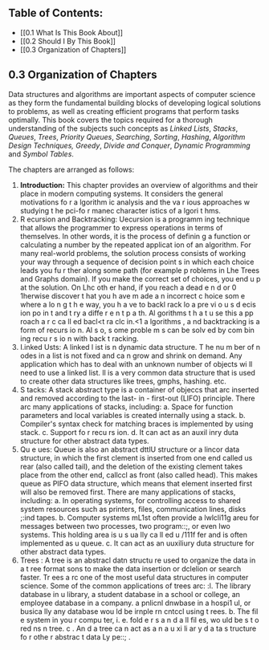 ## Table of Contents:

- [[0.1 What Is This Book About]]
- [[0.2 Should I By This Book]]
- [[0.3 Organization of Chapters]]

## 0.3 Organization of Chapters

Data structures and algorithms are important aspects of computer science as they form the fundamental building blocks of developing logical solutions to problems, as well as creating efficient programs that perform tasks optimally. This book covers the topics required for a thorough understanding of the subjects such concepts as *Linked Lists*, *Stacks*, *Queues*, *Trees*, *Priority Queues*, *Searching*, *Sorting*, *Hashing*, *Algorithm Design Techniques, Greedy*, *Divide and Conquer*, *Dynamic Programming* and *Symbol Tables*.

The chapters are arranged as follows:

1. **Introduction:** This chapter provides an overview of algorithms and their place in modern computing systems. It considers the general motivations fo r a lgorithm ic analysis and the va r ious approaches w 
studying t he pci-fo r manec character istics of a lgori t hms.
2. R ecursion and Backtracking: Uecursion is a programm ing technique that allows the programmer to express 
operations in terms of themselves. In other words, it is the process of definin g a function or calculating a 
number by the repeated applicat ion of an algorithm.
For many real-world problems, the solution process consists of working your way through a sequence of 
decision point s in which each choice leads you fu r ther along some path (for example p roblems in Lhe Trees 
and Graphs domain). If you make the correct set of choices, you end u p at the solution. On Lhc oth er hand, 
if you reach a dead e n d or 0 1herwise discover t hat you h ave m ade a n incorrect c hoice som e where a lo n g t h e 
way, you  h a ve to backl rack lo a  pre vi o u s d ecis ion po in t and t ry a  diffe r e n t p a th. Al gorithms  t h a t u se this 
a pp roach a r c ca ll ed bacl<t ra clc in.<1 a lgorithms , a nd backtracking is a form of recurs io n. Al s o, s ome proble m s 
can be solv ed by com bin ing recu r s io n with back t racking.
3. I.inked Usts: A linked l ist is n dynamic data structure. T he nu m ber of n odes in a list is not fixed and ca n 
grow and shrink on demand. Any application which has to deal with an unknown number of objects wi ll 
need to use a linked list. ll is a very common data structure that is used to create other data structures like 
trees, gmphs, hashing. etc.
4.    S tacks: A stack abstract type is a container of objeccs that arc inserted and removed according to the last- in - 
first-out (LIFO) principle. There arc many applications of stacks, including:
a.    Space for function parameters and local variables is created internally using a stack.
b.    Compiler's syntax check for matching braces is implemented by using stack.
c.    Support fo r recu rs ion.
d.    It can act as an auxil inry duta structure for other abstract data types.
5. Qu e ues: Queue is also an abstract dttlU structure or a lincor data structure, in which the first clement is 
inserted from one end called us rear (also called tail), and the deletion of the existing clement takes place 
from the other end, callccl as front (also called head). This makes queue as PIFO data structure, which 
means that element inserted first will also be removed first. There are many applications of stacks, 
including:
a.    In  operating systems,  for  controlling access  to  shared system  resources such as printers,  files, 
communication lines, disks ;:ind tapes.
b. Computer systems mL1st often provide a lwlcli11g areu for messages between two processes, two 
program::;, or even lwo systems. This holding area is u s ua lly ca ll ed u /111f fer and is often 
implemented as u queue.
c.     It can act as an uuxiliury duta structure for other abstract data types.
6. Trees : A tree is an abstracl datn structu re used to organize the data in a t ree format sons to make the data 
insertion or dclelion or search faster. Tr ees a rc one of the most useful data structures in computer science. 
Some of the common applications of trees arc:
:l. The library database in u library, a student database in a school or college, an employee database in 
a company. a pnlicnl dnwbase in a hospi1 ul, or busica lly any database wou ld be irnple rn cntccl using 
t rees.
b.    The fil e system in you r compu ter, i. e. fold e r s a n d a ll  fil es, wo uld be s t o red ns n tree.
c .    An d a tree ca n act as a n a u xi li ar y d a ta s tructure fo r othe r abstrac t data Ly pe::; .





